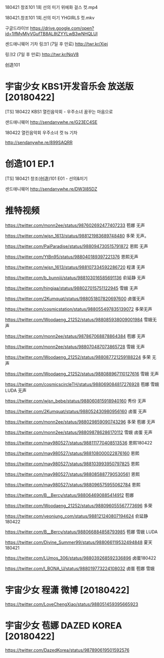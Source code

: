 180421 창조101 1회 선의 미기 위에화 걸스 컷.mp4

180421.창조101 1회.선의 미기 YHGIRLS 컷.mkv

구글드라이브
https://drive.google.com/open?id=1IfMyMlyVGufTB8AL8tZYYLwB3wNHQLUl

센드애니웨어 기차
링크1 (7일 후 만료) 
http://twr.kr/Xiej

링크2 (7일 후 만료) 
http://twr.kr/NqV8

创造101

# 宇宙少女 KBS1开发音乐会 放送版[20180422]

[TS] 180422 KBS1 열린음악회 - 우주소녀 꿈꾸는 마음으로

샌드애니웨어
http://sendanywhe.re/G23EC4SE

180422 열린음악회 우주소녀 컷 ts 기차

http://sendanywhe.re/899SAQRR

# 创造101 EP.1
[TS] 180421 창조(创造)101 E01 - 선의&미기

샌드애니웨어
http://sendanywhe.re/DW3I85DZ

# 推特视频

https://twitter.com/monn2ee/status/987602692477407233  苞娜 无声

https://twitter.com/wjsn_1613/status/988121983689748480  多荣 无声。

https://twitter.com/PaiParadise/status/988094730515791872  恩熙 无声

https://twitter.com/YtBn95/status/988040189397221376  恩熙无声

https://twitter.com/wjsn_1613/status/988107334592286720  程潇  无声

https://twitter.com/b_bunniii/status/988103016585691136 俞延静 无声

https://twitter.com/hingjaa/status/988027015751122945  雪娥 无声

https://twitter.com/2Kumquat/status/988051807820697600  卤蛋无声

https://twitter.com/cosmicstation/status/988055497835139072  多荣无声

https://twitter.com/Woodaeng_21252/status/988085938009001984  雪娥无声

https://twitter.com/monn2ee/status/987867068878864384  苞娜 无声

https://twitter.com/monn2ee/status/988070487073865728  雪娥 无声

https://twitter.com/Woodaeng_21252/status/988087721259188224  多荣 无声

https://twitter.com/Woodaeng_21252/status/988088967110127616  雪娥 无声

https://twitter.com/cosmicscircleTH/status/988069084817276928  苞娜 雪娥 LUDA 无声

https://twitter.com/wjsn_bebe/status/988060815918940160  秀份 无声

https://twitter.com/2Kumquat/status/988052430980956160  卤蛋 无声

https://twitter.com/monn2ee/status/988029859090743296  多荣 苞娜 无声

https://twitter.com/monn2ee/status/988098786286170112  雪娥 卤蛋 无声

https://twitter.com/may980527/status/988111770408513536  恩熙180422

https://twitter.com/may980527/status/988108000022876160  恩熙

https://twitter.com/may980527/status/988103993950797825  恩熙

https://twitter.com/may980527/status/988085887790530561 恩熙

https://twitter.com/may980527/status/988096575955062784  恩熙

https://twitter.com/B__Bercy/status/988064690885414912  苞娜

https://twitter.com/Woodaeng_21252/status/988096055567773696  多荣

https://twitter.com/yeonjung_com/status/988121240807194624  俞延静180422

https://twitter.com/B__Bercy/status/988066884858793985  苞娜 雪娥 LUDA

https://twitter.com/Divine_Summer99/status/988066119532494848  夏天180421

https://twitter.com/LUmos_306/status/988039268592336896  卤蛋180422

https://twitter.com/I_BONA_U/status/988019773224108032  卤蛋 苞娜 雪娥

#  宇宙少女 程潇 微博 [20180422]
https://twitter.com/LoveChengXiao/status/988051459395665923

# 宇宙少女 苞娜 DAZED KOREA [20180422]
https://twitter.com/DazedKorea/status/987890619501592576



